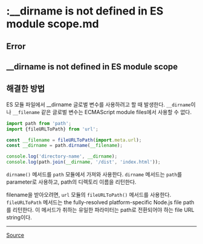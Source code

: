 # :__dirname is not defined in ES module scope.md

## Error
__dirname is not defined in ES module scope
---

## 해결한 방법


ES 모듈 파일에서 __dirname 글로벌 변수를 사용하려고 할 때 발생한다. `__dirname`이나 `__filename` 같은 글로벌 변수는 ECMAScript module files에서 사용할 수 없다.

```javascript
import path from 'path';
import {fileURLToPath} from 'url';

const __filename = fileURLToPath(import.meta.url);
const __dirname = path.dirname(__filename);

console.log('directory-name', __dirname);
console.log(path.join(__dirname, '/dist', 'index.html'));
```

`dirname()` 메서드를 `path` 모듈에서 가져와 사용한다. `dirname` 메서드는 `path`를 parameter로 사용하고, path의 디렉토리 이름을 리턴한다. 

filename을 받아오려면, `url` 모듈의 `fileURLToPath()` 메서드를 사용한다. `fileURLToPath` 메서드는 the fully-resolved platform-specific Node.js file path를 리턴한다. 이 메서드가 취하는 유일한 파라미터는 path로 전환되어야 하는 file URL string이다.

---


[Source](https://bobbyhadz.com/blog/javascript-dirname-is-not-defined-in-es-module-scope)